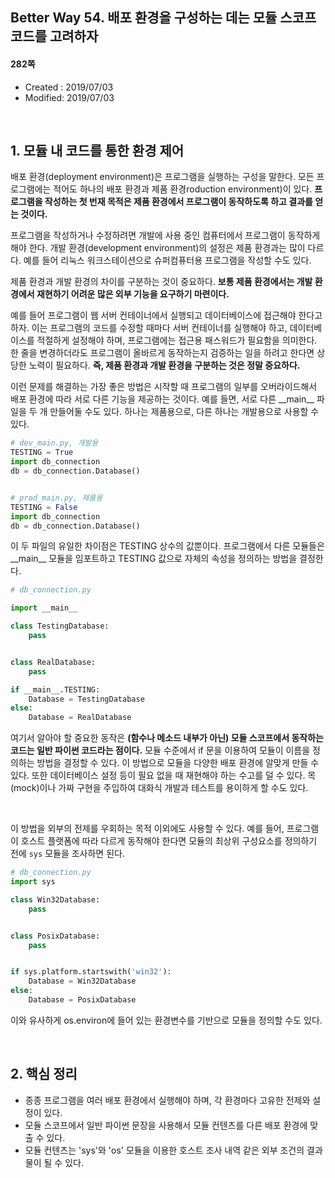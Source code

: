 ## Better Way 54. 배포 환경을 구성하는 데는 모듈 스코프 코드를 고려하자

#### 282쪽

* Created : 2019/07/03
* Modified: 2019/07/03


<br>

## 1. 모듈 내 코드를 통한 환경 제어

배포 환경(deployment environment)은 프로그램을 실행하는 구성을 말한다. 모든 프로그램에는 적어도 하나의 배포 환경과 제품 환경roduction environment)이 있다. **프로그램을 작성하는 첫 번재 목적은 제품 환경에서 프로그램이 동작하도록 하고 결과를 얻는 것이다.**

프로그램을 작성하거나 수정하려면 개발에 사용 중인 컴퓨터에서 프로그램이 동작하게 해야 한다. 개발 환경(development environment)의 설정은 제품 환경과는 많이 다르다. 예를 들어 리눅스 워크스테이션으로 슈퍼컴퓨터용 프로그램을 작성할 수도 있다.

제품 환경과 개발 환경의 차이를 구분하는 것이 중요하다. **보통 제품 환경에서는 개발 환경에서 재현하기 어려운 많은 외부 기능을 요구하기 마련이다.**  

예를 들어 프로그램이 웹 서버 컨테이너에서 실행되고 데이터베이스에 접근해야 한다고 하자. 이는 프로그램의 코드를 수정할 때마다 서버 컨테이너를 실행해야 하고, 데이터베이스를 적절하게 설정해야 하며, 프로그램에는 접근용 패스워드가 필요함을 의미한다. 한 줄을 변경하더라도 프로그램이 올바르게 동작하는지 검증하는 일을 하려고 한다면 상당한 노력이 필요하다. **즉, 제품 환경과 개발 환경을 구분하는 것은 정말 중요하다.**  

이런 문제를 해결하는 가장 좋은 방법은 시작할 때 프로그램의 일부를 오버라이드해서 배포 환경에 따라 서로 다른 기능을 제공하는 것이다. 예를 들면, 서로 다른 \_\_main\_\_ 파일을 두 개 만들어둘 수도 있다. 하나는 제품용으로, 다른 하나는 개발용으로 사용할 수 있다.

```python
# dev_main.py, 개발용
TESTING = True
import db_connection
db = db_connection.Database()


# prod_main.py, 제품용
TESTING = False
import db_connection
db = db_connection.Database()
```

이 두 파일의 유일한 차이점은 TESTING 상수의 값뿐이다. 프로그램에서 다른 모듈들은 \_\_main\_\_ 모듈을 임포트하고 TESTING 값으로 자체의 속성을 정의하는 방법을 결정한다.

```python
# db_connection.py

import __main__

class TestingDatabase:
    pass


class RealDatabase:
    pass

if __main__.TESTING:
    Database = TestingDatabase
else:
    Database = RealDatabase
```

여기서 알아야 할 중요한 동작은 **(함수나 메소드 내부가 아닌) 모듈 스코프에서 동작하는 코드는 일반 파이썬 코드라는 점이다.** 모듈 수준에서 if 문을 이용하여 모듈이 이름을 정의하는 방법을 결정할 수 있다. 이 방법으로 모듈을 다양한 배포 환경에 알맞게 만들 수 있다. 또한 데이터베이스 설정 등이 필요 없을 때 재현해야 하는 수고를 덜 수 있다. 목(mock)이나 가짜 구현을 주입하여 대화식 개발과 테스트를 용이하게 할 수도 있다.

<br>

이 방법을 외부의 전제를 우회하는 목적 이외에도 사용할 수 있다. 예를 들어, 프로그램이 호스트 플랫폼에 따라 다르게 동작해야 한다면 모듈의 최상위 구성요소를 정의하기 전에 `sys` 모듈을 조사하면 된다.

```python
# db_connection.py
import sys

class Win32Database:
    pass


class PosixDatabase:
    pass


if sys.platform.startswith('win32'):
    Database = Win32Database
else:
    Database = PosixDatabase
```

이와 유사하게 os.environ에 들어 있는 환경변수를 기반으로 모듈을 정의할 수도 있다.


<br>

## 2. 핵심 정리

* 종종 프로그램을 여러 배포 환경에서 실행해야 하며, 각 환경마다 고유한 전제와 설정이 있다.
* 모듈 스코프에서 일반 파이썬 문장을 사용해서 모듈 컨텐츠를 다른 배포 환경에 맞출 수 있다.
* 모듈 컨텐츠는 'sys'와 'os' 모듈을 이용한 호스트 조사 내역 같은 외부 조건의 결과물이 될 수 있다.

